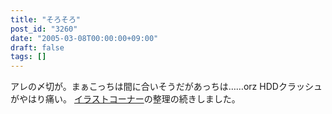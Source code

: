 ```yaml
---
title: "そろそろ"
post_id: "3260"
date: "2005-03-08T00:00:00+09:00"
draft: false
tags: []
---
```



アレの〆切が。まぁこっちは間に合いそうだがあっちは……orz HDDクラッシュがやはり痛い。 [イラストコーナー](/category/products/illustration)の整理の続きしました。
